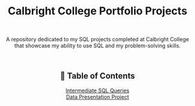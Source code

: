 <h1 align= "center">Calbright College Portfolio Projects</h1>

<br><p align='center'>
A repository dedicated to my SQL projects completed at Calbright College that showcase my ability to use SQL and my problem-solving skills.
</p>

<br><h2 align='center'>🧭 Table of Contents</h2>
<p align='center'>
  <a href="https://github.com/miyahj/Calbright-College-Portfolio-Projects/tree/main/Intermediate%20SQL%20Queries">Intermediate SQL Queries</a>
  <br><a href="https://github.com/miyahj/Calbright-College-Portfolio-Projects/tree/main/Data%20Presentation">Data Presentation Project</a>
</p>
